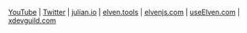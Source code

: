 <a href="https://www.youtube.com/channel/UCaj-mgcY9CWbLdZsC5Gt00g">YouTube</a> | 
<a href="https://twitter.com/theJulianIo">Twitter</a> | 
<a href="https://www.julian.io">julian.io</a> | 
<a href="https://www.elven.tools">elven.tools</a> | 
<a href="https://www.elvenjs.com">elvenjs.com</a> | 
<a href="https://www.useelven.com">useElven.com</a> | 
<a href="https://www.xdevguild.com">xdevguild.com</a>
